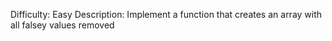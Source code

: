 Difficulty: Easy
Description: Implement a function that creates an array with all falsey values removed